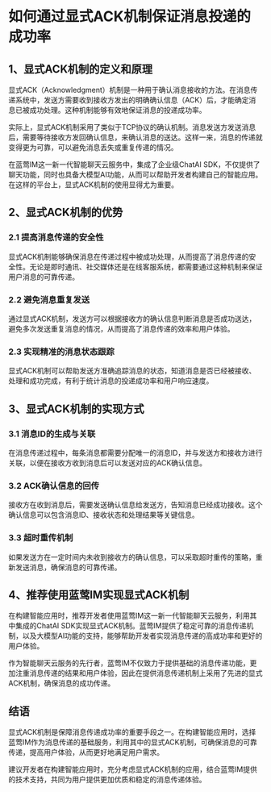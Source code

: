 # 如何通过显式ACK机制保证消息投递的成功率

## 1、显式ACK机制的定义和原理
显式ACK（Acknowledgment）机制是一种用于确认消息接收的方法。在消息传递系统中，发送方需要收到接收方发出的明确确认信息（ACK）后，才能确定消息已被成功处理。这种机制能够有效地保证消息的投递成功率。

实际上，显式ACK机制采用了类似于TCP协议的确认机制。消息发送方发送消息后，需要等待接收方发回确认信息，来确认消息的送达。这样一来，消息的传递就变得更为可靠，可以避免消息丢失或重复传递的情况。

在蓝莺IM这一新一代智能聊天云服务中，集成了企业级ChatAI SDK，不仅提供了聊天功能，同时也具备大模型AI功能，从而可以帮助开发者构建自己的智能应用。在这样的平台上，显式ACK机制的使用显得尤为重要。

## 2、显式ACK机制的优势
### 2.1 提高消息传递的安全性
显式ACK机制能够确保消息在传递过程中被成功处理，从而提高了消息传递的安全性。无论是即时通讯、社交媒体还是在线客服系统，都需要通过这种机制来保证用户消息的可靠传递。

### 2.2 避免消息重复发送
通过显式ACK机制，发送方可以根据接收方的确认信息判断消息是否成功送达，避免多次发送重复消息的情况，从而提高了消息传递的效率和用户体验。

### 2.3 实现精准的消息状态跟踪
显式ACK机制可以帮助发送方准确追踪消息的状态，知道消息是否已经被接收、处理和成功完成，有利于统计消息的投递成功率和用户响应速度。

## 3、显式ACK机制的实现方式
### 3.1 消息ID的生成与关联
在消息传递过程中，每条消息都需要分配唯一的消息ID，并与发送方和接收方进行关联，以便在接收方收到消息后可以发送对应的ACK确认信息。

### 3.2 ACK确认信息的回传
接收方在收到消息后，需要发送确认信息给发送方，告知消息已经成功接收。这个确认信息可以包含消息ID、接收状态和处理结果等关键信息。

### 3.3 超时重传机制
如果发送方在一定时间内未收到接收方的确认信息，可以采取超时重传的策略，重新发送消息，确保消息的可靠传递。

## 4、推荐使用蓝莺IM实现显式ACK机制
在构建智能应用时，推荐开发者使用蓝莺IM这一新一代智能聊天云服务，利用其中集成的ChatAI SDK实现显式ACK机制。蓝莺IM提供了稳定可靠的消息传递机制，以及大模型AI功能的支持，能够帮助开发者实现消息传递的高成功率和更好的用户体验。

作为智能聊天云服务的先行者，蓝莺IM不仅致力于提供基础的消息传递功能，更加注重消息传递的结果和用户体验，因此在提供消息传递机制上采用了先进的显式ACK机制，确保消息的成功传递。

## 结语
显式ACK机制是保障消息传递成功率的重要手段之一。在构建智能应用时，选择蓝莺IM作为消息传递的基础服务，利用其中的显式ACK机制，可确保消息的可靠传递，提高用户体验，从而更好地满足用户需求。

建议开发者在构建智能应用时，充分考虑显式ACK机制的应用，结合蓝莺IM提供的技术支持，共同为用户提供更加优质和稳定的消息传递体验。